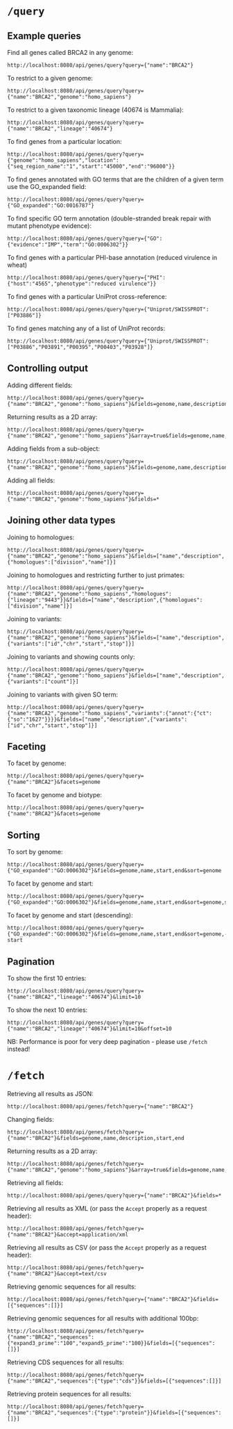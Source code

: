 # `/query`

## Example queries

Find all genes called BRCA2 in any genome:
```
http://localhost:8080/api/genes/query?query={"name":"BRCA2"}
```

To restrict to a given genome:
```
http://localhost:8080/api/genes/query?query={"name":"BRCA2","genome":"homo_sapiens"}
```

To restrict to a given taxonomic lineage (40674 is Mammalia):
```
http://localhost:8080/api/genes/query?query={"name":"BRCA2","lineage":"40674"}
```

To find genes from a particular location:
```
http://localhost:8080/api/genes/query?query={"genome":"homo_sapiens","location":{"seq_region_name":"1","start":"45000","end":"96000"}}
```

To find genes annotated with GO terms that are the children of a given term use the GO_expanded field:
```
http://localhost:8080/api/genes/query?query={"GO_expanded":"GO:0016787"}
```

To find specific GO term annotation (double-stranded break repair with mutant phenotype evidence):
```
http://localhost:8080/api/genes/query?query={"GO":{"evidence":"IMP","term":"GO:0006302"}}
```

To find genes with a particular PHI-base annotation (reduced virulence in wheat)
```
http://localhost:8080/api/genes/query?query={"PHI":{"host":"4565","phenotype":"reduced virulence"}}
```

To find genes with a particular UniProt cross-reference:
```
http://localhost:8080/api/genes/query?query={"Uniprot/SWISSPROT":["P03886"]}
```

To find genes matching any of a list of UniProt records:
```
http://localhost:8080/api/genes/query?query={"Uniprot/SWISSPROT":["P03886","P03891","P00395","P00403","P03928"]}
```

## Controlling output
Adding different fields:
```
http://localhost:8080/api/genes/query?query={"name":"BRCA2","genome":"homo_sapiens"}&fields=genome,name,description,start,end
```

Returning results as a 2D array:
```
http://localhost:8080/api/genes/query?query={"name":"BRCA2","genome":"homo_sapiens"}&array=true&fields=genome,name,description,start,end
```

Adding fields from a sub-object:
```
http://localhost:8080/api/genes/query?query={"name":"BRCA2","genome":"homo_sapiens"}&fields=genome,name,description,start,end,transcripts.name,transcripts.biotype
```

Adding all fields:
```
http://localhost:8080/api/genes/query?query={"name":"BRCA2","genome":"homo_sapiens"}&fields=*
```

## Joining other data types

Joining to homologues:
```
http://localhost:8080/api/genes/query?query={"name":"BRCA2","genome":"homo_sapiens"}&fields=["name","description",{"homologues":["division","name"]}]
```

Joining to homologues and restricting further to just primates:
```
http://localhost:8080/api/genes/query?query={"name":"BRCA2","genome":"homo_sapiens","homologues":{"lineage":"9443"}}&fields=["name","description",{"homologues":["division","name"]}]
```

Joining to variants:
```
http://localhost:8080/api/genes/query?query={"name":"BRCA2","genome":"homo_sapiens"}&fields=["name","description",{"variants":["id","chr","start","stop"]}]
```

Joining to variants and showing counts only:
```
http://localhost:8080/api/genes/query?query={"name":"BRCA2","genome":"homo_sapiens"}&fields=["name","description",{"variants":["count"]}]
```

Joining to variants with given SO term:
```
http://localhost:8080/api/genes/query?query={"name":"BRCA2","genome":"homo_sapiens","variants":{"annot":{"ct":{"so":"1627"}}}}&fields=["name","description",{"variants":["id","chr","start","stop"]}]
```

## Faceting
To facet by genome:
```
http://localhost:8080/api/genes/query?query={"name":"BRCA2"}&facets=genome
```

To facet by genome and biotype:
```
http://localhost:8080/api/genes/query?query={"name":"BRCA2"}&facets=genome
```

## Sorting
To sort by genome:
```
http://localhost:8080/api/genes/query?query={"GO_expanded":"GO:0006302"}&fields=genome,name,start,end&sort=genome
```

To facet by genome and start:
```
http://localhost:8080/api/genes/query?query={"GO_expanded":"GO:0006302"}&fields=genome,name,start,end&sort=genome,start
```

To facet by genome and start (descending):
```
http://localhost:8080/api/genes/query?query={"GO_expanded":"GO:0006302"}&fields=genome,name,start,end&sort=genome,-start
```

## Pagination
To show the first 10 entries:
```
http://localhost:8080/api/genes/query?query={"name":"BRCA2","lineage":"40674"}&limit=10
```

To show the next 10 entries:
```
http://localhost:8080/api/genes/query?query={"name":"BRCA2","lineage":"40674"}&limit=10&offset=10
```

NB: Performance is poor for very deep pagination - please use `/fetch` instead!

# `/fetch`

Retrieving all results as JSON:
```
http://localhost:8080/api/genes/fetch?query={"name":"BRCA2"}
```

Changing fields:
```
http://localhost:8080/api/genes/fetch?query={"name":"BRCA2"}&fields=genome,name,description,start,end
```

Returning results as a 2D array:
```
http://localhost:8080/api/genes/fetch?query={"name":"BRCA2","genome":"homo_sapiens"}&array=true&fields=genome,name,description,start,end
```

Retrieving all fields:
```
http://localhost:8080/api/genes/query?query={"name":"BRCA2"}&fields=*
```

Retrieving all results as XML (or pass the `Accept` properly as a request header):
```
http://localhost:8080/api/genes/fetch?query={"name":"BRCA2"}&accept=application/xml
```

Retrieving all results as CSV (or pass the `Accept` properly as a request header):
```
http://localhost:8080/api/genes/fetch?query={"name":"BRCA2"}&accept=text/csv
```

Retrieving genomic sequences for all results:
```
http://localhost:8080/api/genes/fetch?query={"name":"BRCA2"}&fields=[{"sequences":[]}]
```

Retrieving genomic sequences for all results with additional 100bp:
```
http://localhost:8080/api/genes/fetch?query={"name":"BRCA2","sequences":{"expand3_prime":"100","expand5_prime":"100}}&fields=[{"sequences":[]}]
```

Retrieving CDS sequences for all results:
```
http://localhost:8080/api/genes/fetch?query={"name":"BRCA2","sequences":{"type":"cds"}}&fields=[{"sequences":[]}]
```

Retrieving protein sequences for all results:
```
http://localhost:8080/api/genes/fetch?query={"name":"BRCA2","sequences":{"type":"protein"}}&fields=[{"sequences":[]}]
```
